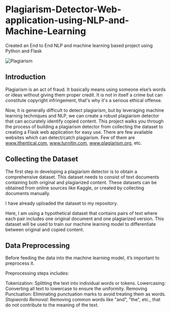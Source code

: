 # Plagiarism-Detector-Web-application-using-NLP-and-Machine-Learning
Created an End to End NLP and machine learning based project using Python and Flask


![Plagiarism](https://github.com/user-attachments/assets/0d6261ed-0268-4a71-9674-df528b349945)


## Introduction
Plagiarism is an act of fraud. It basically means using someone else’s words or ideas without giving them proper credit. It is not in itself a crime but can constitute copyright infringement, that's why it's a serious ethical offense. 

                    
Now, it is generally difficult to detect plagiarism, but by leveraging machine learning techniques and NLP, we can create a robust plagiarism detector that can accurately identify copied content. This project walks you through the process of building a plagiarism detector from collecting the dataset to creating a Flask web application for easy use.
There are few available websites which can detect/catch plagiarism. Few of them are www.ithentical.com, www.turnitin.com, www.plagiarism.org, etc.

## Collecting the Dataset
The first step in developing a plagiarism detector is to obtain a comprehensive dataset. This dataset needs to consist of text documents containing both original and plagiarized content. These datasets can be obtained from online sources like Kaggle, or created by collecting documents manually.

I have already uploaded the dataset to my repository.

Here, I am using a hypothetical dataset that contains pairs of text where each pair includes one original document and one plagiarized version. This dataset will be used to train our machine learning model to differentiate between original and copied content.

## Data Preprocessing
Before feeding the data into the machine learning model, it’s important to preprocess it. 

Preprocessing steps includes:

Tokenization: Splitting the text into individual words or tokens.
Lowercasing: Converting all text to lowercase to ensure the uniformity.
Removing Punctuation: Eliminating punctuation marks to avoid treating them as words.
*Stopwords Removal:* Removing common words like "and", "the", etc., that do not contribute to the meaning of the text.








